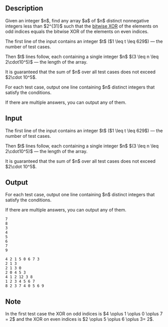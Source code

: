 ## Description

<div><p>Given an integer $n$, find any array $a$ of $n$ <span class="tex-font-style-bf">distinct</span> nonnegative integers less than $2^{31}$ such that the <a href="https://en.wikipedia.org/wiki/Bitwise_operation#XOR">bitwise XOR</a> of the elements on odd indices equals the bitwise XOR of the elements on even indices.</p></div><div class="input-specification"><p>The first line of the input contains an integer $t$ ($1 \leq t \leq 629$)&nbsp;— the number of test cases.</p><p>Then $t$ lines follow, each containing a single integer $n$ $(3 \leq n \leq 2\cdot10^5)$&nbsp;— the length of the array.</p><p>It is guaranteed that the sum of $n$ over all test cases does not exceed $2\cdot 10^5$.</p></div><div class="output-specification"><p>For each test case, output one line containing $n$ distinct integers that satisfy the conditions.</p><p>If there are multiple answers, you can output any of them.</p></div>

## Input

<p>The first line of the input contains an integer $t$ ($1 \leq t \leq 629$)&nbsp;— the number of test cases.</p><p>Then $t$ lines follow, each containing a single integer $n$ $(3 \leq n \leq 2\cdot10^5)$&nbsp;— the length of the array.</p><p>It is guaranteed that the sum of $n$ over all test cases does not exceed $2\cdot 10^5$.</p>

## Output

<p>For each test case, output one line containing $n$ distinct integers that satisfy the conditions.</p><p>If there are multiple answers, you can output any of them.</p>





```input1
7
8
3
4
5
6
7
9
```




```output1
4 2 1 5 0 6 7 3
2 1 3
2 1 3 0
2 0 4 5 3
4 1 2 12 3 8
1 2 3 4 5 6 7
8 2 3 7 4 0 5 6 9
```



## Note

<p>In the first test case the XOR on odd indices is $4 \oplus 1 \oplus 0 \oplus 7 = 2$ and the XOR on even indices is $2 \oplus 5 \oplus 6 \oplus 3= 2$.</p>
